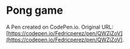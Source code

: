 # Pong game 

A Pen created on CodePen.io. Original URL: [https://codepen.io/Fedricperez/pen/QWZjZoV](https://codepen.io/Fedricperez/pen/QWZjZoV).

